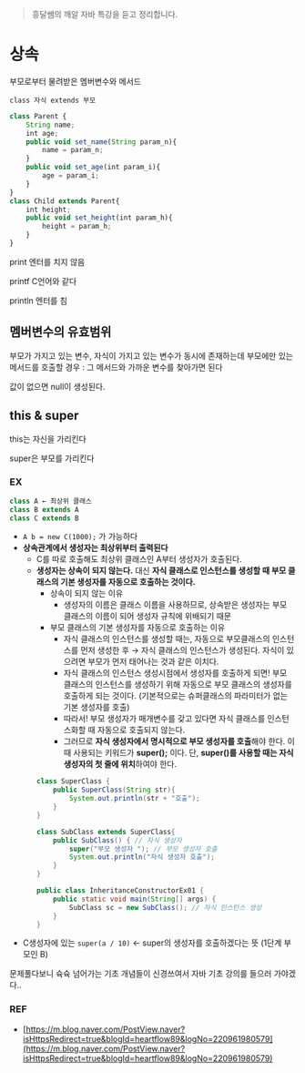 > 흥달쌤의 깨알 자바 특강을 듣고 정리합니다.

# 상속

부모로부터 물려받은 멤버변수와 메서드

`class 자식 extends 부모`

```jsx
class Parent {
	String name;
	int age;
	public void set_name(String param_n){
		name = param_n;
	}
	public void set_age(int param_i){
		age = param_i;
	}
}
class Child extends Parent{
	int height;
	public void set_height(int param_h){
		height = param_h;
	}
}
```

print 엔터를 치지 않음

printf C언어와 같다

println 엔터를 침

## 멤버변수의 유효범위

부모가 가지고 있는 변수, 자식이 가지고 있는 변수가 동시에 존재하는데 부모에만 있는 메서드를 호출할 경우 : 그 메서드와 가까운 변수를 찾아가면 된다

값이 없으면 null이 생성된다.

## this & super

this는 자신을 가리킨다

super은 부모를 가리킨다

### EX

```jsx
class A ← 최상위 클래스
class B extends A
class C extends B
```

- `A b = new C(1000);` 가 가능하다
- **상속관계에서 생성자는 최상위부터 출력된다**
  - C를 따로 호출해도 최상위 클래스인 A부터 생성자가 호출된다.
  - **생성자는 상속이 되지 않는다.** 대신 **자식 클래스로 인스턴스를 생성할 때 부모 클래스의 기본 생성자를 자동으로 호출하는 것이다.**
    - 상속이 되지 않는 이유
      - 생성자의 이름은 클래스 이름을 사용하므로, 상속받은 생성자는 부모 클래스의 이름이 되어 생성자 규칙에 위배되기 때문
    - 부모 클래스의 기본 생성자를 자동으로 호출하는 이유
      - 자식 클래스의 인스턴스를 생성할 때는, 자동으로 부모클래스의 인스턴스를 먼저 생성한 후 → 자식 클래스의 인스턴스가 생성된다. 자식이 있으려면 부모가 먼저 태어나는 것과 같은 이치다.
      - 자식 클래스의 인스턴스 생성시점에서 생성자를 호출하게 되면! 부모 클래스의 인스턴스를 생성하기 위해 자동으로 부모 클래스의 생성자를 호출하게 되는 것이다. (기본적으로는 슈퍼클래스의 파라미터가 없는 기본 생성자를 호출)
      - 따라서! 부모 생성자가 매개변수를 갖고 있다면 자식 클래스를 인스턴스화할 때 자동으로 호출되지 않는다.
      - 그러므로 **자식 생성자에서 명시적으로 부모 생성자를 호출**해야 한다. 이때 사용되는 키워드가 **super();** 이다. 단, **super()를 사용할 때는 자식 생성자의 첫 줄에 위치**하여야 한다.
    ```java
    class SuperClass {
    	public SuperClass(String str){
    		System.out.println(str + "호출");
    	}
    }

    class SubClass extends SuperClass{
    	public SubClass() { // 자식 생성자
    		super("부모 생성자 "); // 부모 생성자 호출
    		System.out.println("자식 생성자 호출");
    	}
    }

    public class InheritanceConstructorEx01 {
    	public static void main(String[] args) {
    		SubClass sc = new SubClass(); // 자식 인스턴스 생성
    	}
    }
    ```
- C생성자에 있는 `super(a / 10)` ← super의 생성자를 호출하겠다는 뜻 (1단계 부모인 B)

문제풀다보니 슉슉 넘어가는 기초 개념들이 신경쓰여서 자바 기초 강의를 들으러 가야겠다..

### REF

- [https://m.blog.naver.com/PostView.naver?isHttpsRedirect=true&blogId=heartflow89&logNo=220961980579](https://m.blog.naver.com/PostView.naver?isHttpsRedirect=true&blogId=heartflow89&logNo=220961980579)
